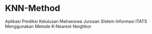 # KNN-Method
Aplikasi Prediksi Kelulusan Mahasiswa Jurusan SIstem Informasi ITATS Menggunakan Metode K-Nearest Neighbor

